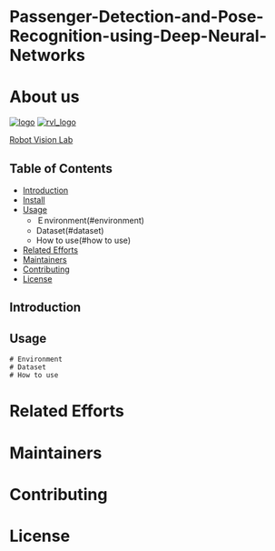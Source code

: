 # Passenger-Detection-and-Pose-Recognition-using-Deep-Neural-Networks
# About us

[![logo](https://user-images.githubusercontent.com/54886095/145699385-421cd320-0ad8-4f85-a777-d07fc754430f.jpg)](http://www.ee.ccu.edu.tw/main.php)
[![rvl_logo](https://user-images.githubusercontent.com/54886095/145699460-f81bb0e3-b09c-4c80-8527-2921a3be4964.png)](https://vision.ee.ccu.edu.tw/index.php)

[Robot Vision Lab](https://vision.ee.ccu.edu.tw/index.php)

## Table of Contents

- [Introduction](#introduction)
- [Install](#install)
- [Usage](#usage)
	- Ｅnvironment(#environment)
	- Dataset(#dataset)
	- How to use(#how to use)
- [Related Efforts](#related-efforts)
- [Maintainers](#maintainers)
- [Contributing](#contributing)
- [License](#license)

## Introduction


## Usage
	# Environment
	# Dataset
	# How to use
# Related Efforts


# Maintainers


# Contributing


# License
